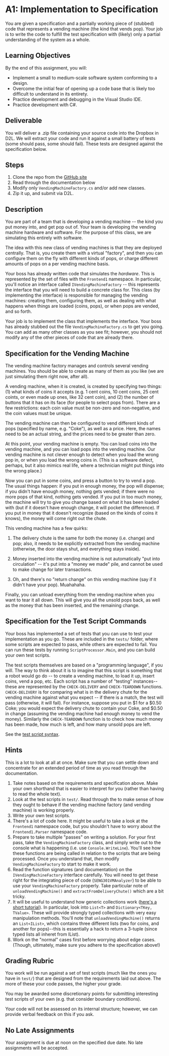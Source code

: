 # A1: Implementation to Specification

You are given a specification and a partially working piece of (stubbed) code that represents a vending machine (the kind that vends pop). Your job is to write the code to fulfill the test specification with (likely) only a partial understanding of the system as a whole.

## Learning Objectives

By the end of this assignment, you will:

* Implement a small to medium-scale software system conforming to a design.
* Overcome the initial fear of opening up a code base that is likely too difficult to understand in its entirety.
* Practice development and debugging in the Visual Studio IDE.
* Practice development with C#.

## Deliverable

You will deliver a .zip file containing your source code into the Dropbox in D2L. We will extract your code and run it against a small battery of tests (some should pass, some should fail). These tests are designed against the specification below.

## Steps

1. Clone the repo from the [GitHub site](https://github.com/hcitang/seng301-assignments)
2. Read through the documentation below
3. Modify only `VendingMachineFactory.cs` and/or add new classes.
4. Zip it up, and submit via D2L.

## Description

You are part of a team that is developing a vending machine -- the kind you put money into, and get pop out of. Your team is developing the vending machine hardware and software. For the purpose of this class, we are simulating this entirely with software.

The idea with this new class of vending machines is that they are deployed centrally. That is, you create them with a virtual "factory", and then you can configure them on the fly with different kinds of pops, or charge different amounts of pops on a per vending machine basis.

Your boss has already written code that simulates the _hardware_. This is represented by the set of files with the `Frontend1` namespace. In particular, you'll notice an interface called `IVendingMachineFactory` -- this represents the interface that you will need to build a concrete class for. This class (by implementing the interface) is responsible for managing the vending machines: creating them, configuring them, as well as dealing with what happens when things are loaded (coins, pops), or when pops are vended, and so forth.

Your job is to implement the class that implements the interface. Your boss has already stubbed out the file `VendingMachineFactory.cs` to get you going. You can add as many other classes as you see fit; however, you should not modify any of the other pieces of code that are already there.

## Specification for the Vending Machine

The vending machine factory manages and controls several vending machines. You should be able to create as many of them as you like (we are just simulating them right now, after all).

A vending machine, when it is created, is created by specifying two things: (1) what kinds of coins it accepts (e.g. 1 cent coins, 10 cent coins, 25 cent coints, or even made up ones, like 32 cent coin), and (2) the number of buttons that it has on its face (for people to select pops from). There are a few restrictions: each coin value must be non-zero and non-negative, and the coin values must be unique.

The vending machine can then be configured to vend different kinds of pops (specified by name, e.g. "Coke"), as well as a price. Here, the names need to be an actual string, and the prices need to be greater than zero.

At this point, your vending machine is empty. You can load coins into the vending machine, and you can load pops into the vending machine. Our vending machine is not clever enough to detect when you load the wrong pop in, or when you load the wrong coins in. (This is a software defect, perhaps, but it also mimics real life, where a technician might put things into the wrong place.)

Now you can put in some coins, and press a button to try to vend a pop. The usual things happen: if you put in enough money, the pop will dispense; if you didn't have enough money, nothing gets vended; if there were no more pops of that kind, nothing gets vended. If you put in too much money, the machine will try to give you change based on what it has been loaded with (but if it doesn't have enough change, it will pocket the difference). If you put in money that it doesn't recognize (based on the kinds of coins it knows), the money will come right out the chute.

This vending machine has a few quirks:

1. The delivery chute is the same for both the money (i.e. change) and pop; also, it needs to be explicitly extracted from the vending machine (otherwise, the door stays shut, and everything stays inside).

2. Money inserted into the vending machine is not automatically "put into circulation" -- it's put into a "money we made" pile, and cannot be used to make change for later transactions.

3. Oh, and there's no "return change" on this vending machine (say if it didn't have your pop). Muahahaha.

Finally, you can unload everything from the vending machine when you want to tear it all down. This will give you all the unsold pops back, as well as the money that has been inserted, and the remaining change.

## Specification for the Test Script Commands

Your boss has implemented a set of tests that you can use to test your implementation as you go. These are included in the `tests/` folder, where some scripts are expected to pass, while others are expected to fail. You can run these tests by running `ScriptProcessor.Main`, and you can build your own test scripts.

The test scripts themselves are based on a "programming language", if you will. The way to think about it is to imagine that this script is something that a robot would go do -- to create a vending machine, to load it up, insert coins, vend a pop, etc. Each script has a number of "testing" instances--these are represented by the `CHECK-DELIVERY` and `CHECK-TEARDOWN` functions. `CHECK-DELIVERY` is for comparing what is in the delivery chute for the vending machine against what you expect -- if there is a match, the test will pass (otherwise, it will fail). For instance, suppose you put in $1 for a $0.50 Coke; you would expect the delivery chute to contain your Coke, and $0.50 in change (assuming the vending machine had enough money to vend the money). Similarly the `CHECK-TEARDOWN` function is to check how much money has been made, how much is left, and how many unsold pops are left.

See the [test script syntax](a1-test-script-syntax.md).

## Hints

This is a lot to look at all at once. Make sure that you can settle down and concentrate for an extended period of time as you read through the documentation.

1. Take notes based on the requirements and specification above. Make your own shorthand that is easier to interpret for you (rather than having to read the whole text).
2. Look at the test scripts in `test/`. Read through the to make sense of how they ought to behave if the vending machine factory (and vending machine) is working properly.
3. Write your own test scripts.
4. There's a lot of code here. It might be useful to take a look at the `Frontend1` namespace code, but you shouldn't have to worry about the `Frontend1.Parser` namespace code.
5. Prepare to take multiple "passes" on writing a solution. For your first pass, take the `VendingMachineFactory` class, and simply write out to the console what is happening (i.e. use `Console.WriteLine`). You'll see how these functions are being called in relation to the scripts that are being processed. Once you understand that, _then_ modify `VendingMachineFactory` to start to make it work.
6. Read the function signatures (and documentation) on the `IVendingMachineFactory` interface carefully. You will need to get these right for the integrating piece of code (`SENG301VMAnalyzer`) to be able to use your `VendingMachineFactory` properly. Take particular note of `unloadVendingMachine()` and `extractFromDeliveryChute()` which are a bit tricky.
7. It will be useful to understand how generic collections work ([here's a short tutorial](https://www.youtube.com/watch?v=WtpoaacjLtI)). In particular, look into `List<T>` and `Dictionary<TKey, TValue>`. These will provide strongly typed collections with very easy manipulation methods. You'll note that `unloadVendingMachine()` returns an `List<IList>`, which contains three different lists (two for coins, and another for pops)--this is essentially a hack to return a 3-tuple (since typed lists all inheret from IList).
8. Work on the "normal" cases first before worrying about edge cases. (Though, ultimately, make sure you adhere to the specification above!)

## Grading Rubric

You work will be run against a set of test scripts (much like the ones you have in `test/`) that are designed from the requirements laid out above. The more of these your code passes, the higher your grade.

You may be awarded some discretionary points for submitting interesting test scripts of your own (e.g. that consider boundary conditions).

Your code will not be assessed on its internal structure; however, we can provide verbal feedback on this if you ask.

## No Late Assignments

Your assignment is due at noon on the specified due date. No late assignments will be accepted.